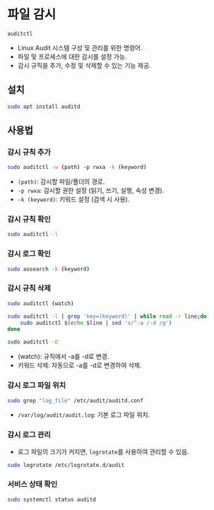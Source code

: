 # 파일 감시
`auditctl`  
* Linux Audit 시스템 구성 및 관리를 위한 명령어.
* 파일 및 프로세스에 대한 감시를 설정 가능.
* 감시 규칙을 추가, 수정 및 삭제할 수 있는 기능 제공.
## 설치
```bash
sudo apt install auditd
```
## 사용법
### 감시 규칙 추가
```bash
sudo auditctl -w (path) -p rwxa -k (keyword)
```
- `(path)`: 감시할 파일/폴더의 경로.
- `-p rwxa`: 감시할 권한 설정 (읽기, 쓰기, 실행, 속성 변경).
- `-k (keyword)`: 키워드 설정 (검색 시 사용).
### 감시 규칙 확인
```bash
sudo auditctl -l
```
### 감시 로그 확인
```bash
sudo ausearch -k (keyword)
```
### 감시 규칙 삭제
```bash title="특정 삭제"
sudo auditctl (watch)
```
```bash title="키워드 삭제"
sudo auditctl -l | grep 'key=(keyword)' | while read -r line;do
    sudo auditctl $(echo $line | sed 's/^-a /-d /g')
done
```
```bash title="전체 삭제"
sudo auditctl -D
```
* (watch): 규칙에서 -a를 -d로 변경.
* 키워드 삭제: 자동으로 -a를 -d로 변경하여 삭제.
### 감시 로그 파일 위치
```bash
sudo grep "log_file" /etc/audit/auditd.conf
```
- `/var/log/audit/audit.log`: 기본 로그 파일 위치.
### 감시 로그 관리
- 로그 파일의 크기가 커지면, `logrotate`를 사용하여 관리할 수 있음.
```bash
sudo logrotate /etc/logrotate.d/audit
```
### 서비스 상태 확인
```bash
sudo systemctl status auditd
```